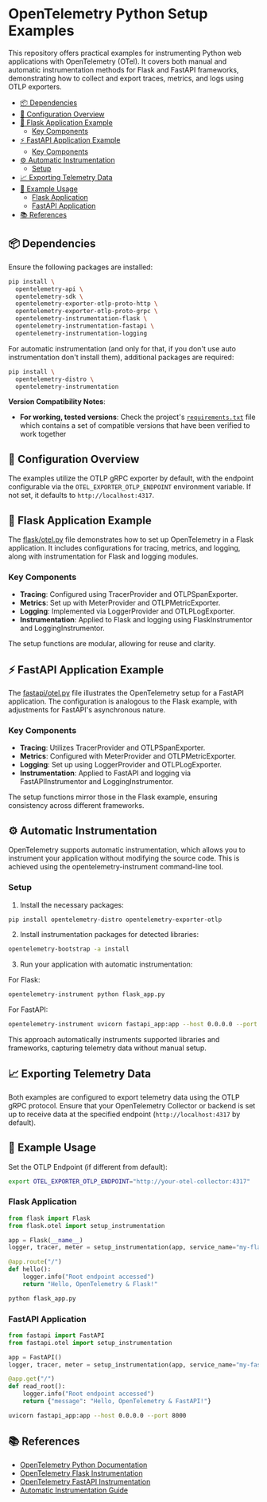 # OpenTelemetry Python Setup Examples <!-- omit from toc -->

This repository offers practical examples for instrumenting Python web applications with OpenTelemetry (OTel). It covers both manual and automatic instrumentation methods for Flask and FastAPI frameworks, demonstrating how to collect and export traces, metrics, and logs using OTLP exporters.

- [📦 Dependencies](#-dependencies)
- [🔧 Configuration Overview](#-configuration-overview)
- [🧪 Flask Application Example](#-flask-application-example)
  - [Key Components](#key-components)
- [⚡ FastAPI Application Example](#-fastapi-application-example)
  - [Key Components](#key-components-1)
- [⚙️ Automatic Instrumentation](#️-automatic-instrumentation)
  - [Setup](#setup)
- [📈 Exporting Telemetry Data](#-exporting-telemetry-data)
- [🧪 Example Usage](#-example-usage)
  - [Flask Application](#flask-application)
  - [FastAPI Application](#fastapi-application)
- [📚 References](#-references)


## 📦 Dependencies

Ensure the following packages are installed:

```bash
pip install \
  opentelemetry-api \
  opentelemetry-sdk \
  opentelemetry-exporter-otlp-proto-http \
  opentelemetry-exporter-otlp-proto-grpc \
  opentelemetry-instrumentation-flask \
  opentelemetry-instrumentation-fastapi \
  opentelemetry-instrumentation-logging
```

For automatic instrumentation (and only for that, if you don't use auto instrumentation don't install them), additional packages are required:

```bash
pip install \
  opentelemetry-distro \
  opentelemetry-instrumentation
```

**Version Compatibility Notes**:
- **For working, tested versions**: Check the project's [`requirements.txt`](requirements.txt) file which contains a set of compatible versions that have been verified to work together

## 🔧 Configuration Overview

The examples utilize the OTLP gRPC exporter by default, with the endpoint configurable via the `OTEL_EXPORTER_OTLP_ENDPOINT` environment variable. If not set, it defaults to `http://localhost:4317`.

## 🧪 Flask Application Example

The [flask/otel.py](flask/otel.py) file demonstrates how to set up OpenTelemetry in a Flask application. It includes configurations for tracing, metrics, and logging, along with instrumentation for Flask and logging modules.

### Key Components
- **Tracing**: Configured using TracerProvider and OTLPSpanExporter.
- **Metrics**: Set up with MeterProvider and OTLPMetricExporter.
- **Logging**: Implemented via LoggerProvider and OTLPLogExporter.
- **Instrumentation**: Applied to Flask and logging using FlaskInstrumentor and LoggingInstrumentor.

The setup functions are modular, allowing for reuse and clarity.

## ⚡ FastAPI Application Example

The [fastapi/otel.py](fastapi/otel.py) file illustrates the OpenTelemetry setup for a FastAPI application. The configuration is analogous to the Flask example, with adjustments for FastAPI's asynchronous nature.

### Key Components
- **Tracing**: Utilizes TracerProvider and OTLPSpanExporter.
- **Metrics**: Configured with MeterProvider and OTLPMetricExporter.
- **Logging**: Set up using LoggerProvider and OTLPLogExporter.
- **Instrumentation**: Applied to FastAPI and logging via FastAPIInstrumentor and LoggingInstrumentor.

The setup functions mirror those in the Flask example, ensuring consistency across different frameworks.

## ⚙️ Automatic Instrumentation

OpenTelemetry supports automatic instrumentation, which allows you to instrument your application without modifying the source code. This is achieved using the opentelemetry-instrument command-line tool.

### Setup

1. Install the necessary packages:

```bash
pip install opentelemetry-distro opentelemetry-exporter-otlp
```

2. Install instrumentation packages for detected libraries:

```bash
opentelemetry-bootstrap -a install
```

3. Run your application with automatic instrumentation:

For Flask:
```bash
opentelemetry-instrument python flask_app.py
```

For FastAPI:
```bash
opentelemetry-instrument uvicorn fastapi_app:app --host 0.0.0.0 --port 8000
```

This approach automatically instruments supported libraries and frameworks, capturing telemetry data without manual setup.

## 📈 Exporting Telemetry Data

Both examples are configured to export telemetry data using the OTLP gRPC protocol. Ensure that your OpenTelemetry Collector or backend is set up to receive data at the specified endpoint (`http://localhost:4317` by default).

## 🧪 Example Usage

Set the OTLP Endpoint (if different from default):
```bash
export OTEL_EXPORTER_OTLP_ENDPOINT="http://your-otel-collector:4317"
```

### Flask Application
```python
from flask import Flask
from flask.otel import setup_instrumentation

app = Flask(__name__)
logger, tracer, meter = setup_instrumentation(app, service_name="my-flask-service")

@app.route("/")
def hello():
    logger.info("Root endpoint accessed")
    return "Hello, OpenTelemetry & Flask!"
```

```bash
python flask_app.py
```

### FastAPI Application
```python
from fastapi import FastAPI
from fastapi.otel import setup_instrumentation

app = FastAPI()
logger, tracer, meter = setup_instrumentation(app, service_name="my-fastapi-service")

@app.get("/")
def read_root():
    logger.info("Root endpoint accessed")
    return {"message": "Hello, OpenTelemetry & FastAPI!"}
```

```bash
uvicorn fastapi_app:app --host 0.0.0.0 --port 8000
```

## 📚 References

- [OpenTelemetry Python Documentation](https://opentelemetry.io/docs/instrumentation/python/)
- [OpenTelemetry Flask Instrumentation](https://opentelemetry-python-contrib.readthedocs.io/en/latest/instrumentation/flask/flask.html)
- [OpenTelemetry FastAPI Instrumentation](https://opentelemetry-python-contrib.readthedocs.io/en/latest/instrumentation/fastapi/fastapi.html)
- [Automatic Instrumentation Guide](https://opentelemetry.io/docs/zero-code/python/)

